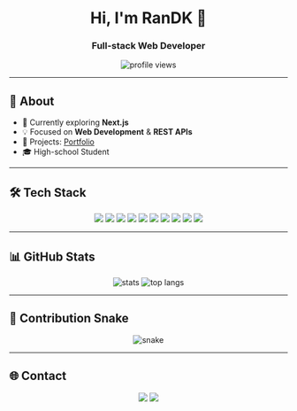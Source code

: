 <!-- ============================================================
 README — RanDK
 ------------------------------------------------------------ -->

<h1 align="center">Hi, I'm RanDK 👋</h1>
<h3 align="center">Full-stack Web Developer</h3>

<!-- visitor counter -->
<p align="center">
  <img src="https://komarev.com/ghpvc/?username=RKPYI&style=flat&color=0e75b6" alt="profile views"/>
</p>

---

## 🚀 About

- 🔭 Currently exploring **Next.js**
- 💡 Focused on **Web Development** & **REST APIs**
- 📁 Projects: [Portfolio](#)
- 🎓 High-school Student

---

## 🛠 Tech Stack

<div align="center">
  <img src="https://img.shields.io/badge/HTML5-E34F26?style=flat&logo=html5&logoColor=white"/>
  <img src="https://img.shields.io/badge/CSS3-1572B6?style=flat&logo=css3&logoColor=white"/>
  <img src="https://img.shields.io/badge/JavaScript-F7DF1E?style=flat&logo=javascript&logoColor=black"/>
  <img src="https://img.shields.io/badge/React-20232a?style=flat&logo=react&logoColor=61DAFB"/>
  <img src="https://img.shields.io/badge/Next.js-000000?style=flat&logo=nextdotjs&logoColor=white"/>
  <img src="https://img.shields.io/badge/Node.js-339933?style=flat&logo=nodedotjs&logoColor=white"/>
  <img src="https://img.shields.io/badge/Laravel-FF2D20?style=flat&logo=laravel&logoColor=white"/>
  <img src="https://img.shields.io/badge/Python-3776AB?style=flat&logo=python&logoColor=white"/>
  <img src="https://img.shields.io/badge/C%23-239120?style=flat&logo=c-sharp&logoColor=white"/>
  <img src="https://img.shields.io/badge/C-00599C?style=flat&logo=c&logoColor=white"/>
</div>

---

## 📊 GitHub Stats

<p align="center">
  <img src="https://github-readme-stats.vercel.app/api?username=RKPYI&show_icons=true&count_private=true&theme=transparent" alt="stats"/>
  <img src="https://github-readme-stats.vercel.app/api/top-langs/?username=RKPYI&layout=compact&theme=transparent" alt="top langs"/>
</p>

---

## 🐍 Contribution Snake

<p align="center">
  <img src="https://raw.githubusercontent.com/RKPYI/RKPYI/output/github-contribution-grid-snake.svg" alt="snake"/>
</p>

---

## 🌐 Contact

<p align="center">
  <a href="mailto:romagading@gmail.com"><img src="https://img.shields.io/badge/Gmail-D14836?style=flat&logo=gmail&logoColor=white"/></a>
  <a href="https://www.linkedin.com/in/rangga-danu-kusuma-62b34a310"><img src="https://img.shields.io/badge/LinkedIn-0077B5?style=flat&logo=linkedin&logoColor=white"/></a>
</p>
